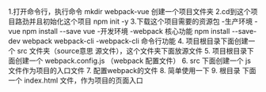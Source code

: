 1.打开命令行，执行命令 mkdir webpack-vue   创建一个项目文件夹
2.cd到这个项目路劲并且初始化这个项目  npm init -y
3.下载这个项目需要的资源包
    -生产环境
        -vue    npm install --save vue
    -开发环境
        -webpack    核心功能        npm install --save-dev webpack webpack-cli
        -webpack-cli    命令行功能
4. 项目根目录下面创建一个 src 文件夹（source意思 源文件），这个文件夹下面放源文件
5. 项目根目录下面创建一个 webpack.config.js （webpack 配置文件）
6. src 下面创建一个 js 文件作为项目的入口文件
7. 配置webpack的文件
8. 简单使用一下
9. 根目录 下面一个 index.html 文件，作为项目的页面入口